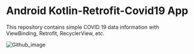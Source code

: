 # Android Kotlin-Retrofit-Covid19 App
This repository contains simple COVID 19 data information with ViewBinding, Retrofit, RecyclerView, etc.

![Github_image](https://user-images.githubusercontent.com/71767978/119169242-a1b56a80-ba16-11eb-8853-c401d007d148.png)
